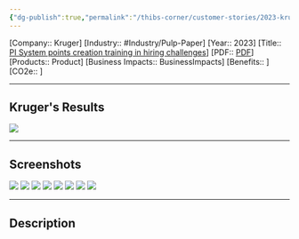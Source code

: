```yaml
---
{"dg-publish":true,"permalink":"/thibs-corner/customer-stories/2023-kruger-pi-system-points-creation-training-in-hiring-challenges/"}
---
```


[Company:: Kruger]
[Industry:: #Industry/Pulp-Paper]
[Year:: 2023]
[Title:: [PI System points creation training in hiring challenges](Homepage%20Example.md)]
[PDF:: [PDF](Homepage%20Example.md)]
[Products:: Product]
[Business Impacts:: BusinessImpacts]
[Benefits:: ]
[CO2e:: ]

---
## Kruger's Results
![](https://i.imgur.com/8FVsRRe.png)

---
## Screenshots
![](https://i.imgur.com/gdAarvZ.png)
![](https://i.imgur.com/Kl4V4V2.png)
![](https://i.imgur.com/heJKUwJ.png)
![](https://i.imgur.com/BHCwgTl.png)
![](https://i.imgur.com/JpKhdFC.png)
![](https://i.imgur.com/5NhCMtx.png)
![](https://i.imgur.com/cZ8RWxl.png)
![](https://i.imgur.com/4OcbTjm.png)

---
## Description